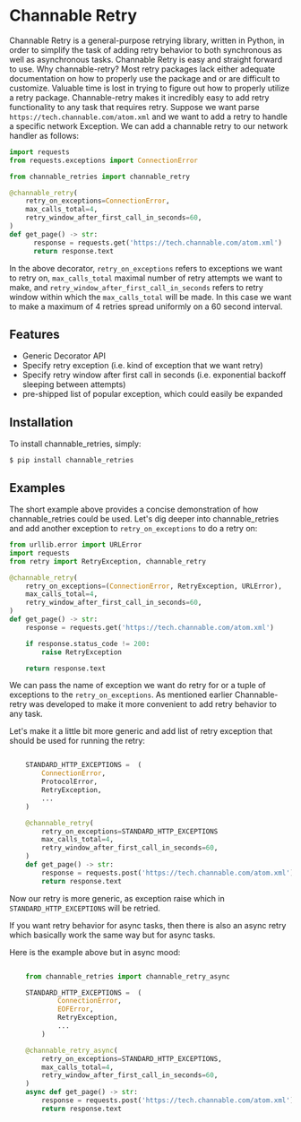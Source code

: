 Channable Retry
=========================
Channable Retry is a general-purpose retrying library, written in Python, in
order to simplify the task of adding retry behavior to both synchronous as well
as asynchronous tasks.  Channable Retry is easy and straight forward to use. Why
channable-retry? Most retry packages lack either adequate documentation on how
to properly use the package and or are difficult to customize. Valuable time is
lost in trying to figure out how to properly utilize a retry package.
Channable-retry makes it incredibly easy to add retry functionality to any task
that requires retry.  Suppose we want parse
`https://tech.channable.com/atom.xml` and we want to add a retry to handle a
specific network Exception.  We can add a channable retry to our network handler
as follows:

```python
import requests    
from requests.exceptions import ConnectionError

from channable_retries import channable_retry

@channable_retry(
    retry_on_exceptions=ConnectionError,
    max_calls_total=4,
    retry_window_after_first_call_in_seconds=60,
)
def get_page() -> str:
      response = requests.get('https://tech.channable.com/atom.xml')
      return response.text
```

In the above decorator, `retry_on_exceptions` refers to exceptions we want to
retry on, `max_calls_total` maximal number of retry attempts we want to make,
and `retry_window_after_first_call_in_seconds` refers to retry window within
which the `max_calls_total` will be made. In this case we want to make a maximum
of 4 retries spread uniformly on a 60 second interval.

Features
--------

- Generic Decorator API
- Specify retry exception (i.e. kind of exception that we want retry)
- Specify retry window after first call in seconds (i.e. exponential backoff sleeping between attempts)
- pre-shipped list of popular exception, which could easily be expanded


Installation
------------

To install channable_retries, simply:

    $ pip install channable_retries

Examples
----------

The short example above provides a concise demonstration of how
channable_retries could be used. Let's dig deeper into channable_retries and add
another exception to `retry_on_exceptions` to do a retry on:
 
```python
from urllib.error import URLError
import requests 
from retry import RetryException, channable_retry

@channable_retry(
    retry_on_exceptions=(ConnectionError, RetryException, URLError),
    max_calls_total=4,
    retry_window_after_first_call_in_seconds=60,
)
def get_page() -> str:
    response = requests.get('https://tech.channable.com/atom.xml')

    if response.status_code != 200:
        raise RetryException

    return response.text
```
We can pass the name of exception we want do retry for or a tuple of exceptions to the `retry_on_exceptions`.
As mentioned earlier Channable-retry was developed to make it more convenient to add retry behavior to any task. 

Let's make it a little bit more generic and add list of retry exception that should be used for 
running the retry:

```python

    STANDARD_HTTP_EXCEPTIONS =  (
        ConnectionError,
        ProtocolError,
        RetryException,
        ...
    )

    @channable_retry(
        retry_on_exceptions=STANDARD_HTTP_EXCEPTIONS
        max_calls_total=4,
        retry_window_after_first_call_in_seconds=60,
    )
    def get_page() -> str:
        response = requests.post('https://tech.channable.com/atom.xml')
        return response.text

```

Now our retry is more generic, as exception raise which in `STANDARD_HTTP_EXCEPTIONS` will be 
retried. 


If you want retry behavior for async tasks, then there is also an async retry which basically work the same way but for async tasks.

Here is the example above but in async mood:
```python

    from channable_retries import channable_retry_async

    STANDARD_HTTP_EXCEPTIONS =  (
            ConnectionError,
            EOFError,
            RetryException,
            ...
        )

    @channable_retry_async(
        retry_on_exceptions=STANDARD_HTTP_EXCEPTIONS,
        max_calls_total=4,
        retry_window_after_first_call_in_seconds=60,
    )
    async def get_page() -> str:
        response = requests.post('https://tech.channable.com/atom.xml')
        return response.text
```
